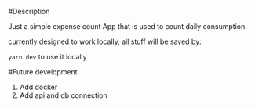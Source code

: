 #Description

Just a simple expense count App that is used to count daily consumption.

currently designed to work locally, all stuff will be saved by:

`yarn dev` to use it locally

#Future development

1. Add docker
2. Add api and db connection